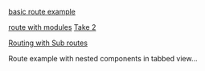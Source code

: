[basic route example](http://jsbin.com/huwesiwuma/edit)

[route with modules](http://jsbin.com/citejiculi/edit) [Take 2](http://jsbin.com/jemijawedi/edit)

[Routing with Sub routes](http://jsbin.com/jajagaleto/edit)

Route example with nested components in tabbed view...

